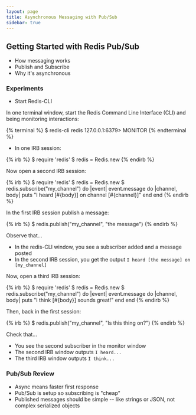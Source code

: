 ```yaml
---
layout: page
title: Asynchronous Messaging with Pub/Sub
sidebar: true
---
```


## Getting Started with Redis Pub/Sub

* How messaging works
* Publish and Subscribe
* Why it's asynchronous

### Experiments

* Start Redis-CLI

In one terminal window, start the Redis Command Line Interface (CLI) and being monitoring interactions:

{% terminal %}
$ redis-cli
redis 127.0.0.1:6379> MONITOR
{% endterminal %}

* In one IRB session:

{% irb %}
$ require 'redis'
$ redis = Redis.new
{% endirb %}

Now open a second IRB session:

{% irb %}
$ require 'redis'
$ redis = Redis.new
$ redis.subscribe("my_channel") do |event|
  event.message do |channel, body|
    puts "I heard [#{body}] on channel [#{channel}]"
  end
end
{% endirb %}

In the first IRB session publish a message:

{% irb %}
$ redis.publish("my_channel", "the message")
{% endirb %}

Observe that...

* In the redis-CLI window, you see a subscriber added and a message posted
* In the second IRB session, you get the output `I heard [the message] on [my_channel]`

Now, open a third IRB session:

{% irb %}
$ require 'redis'
$ redis = Redis.new
$ redis.subscribe("my_channel") do |event|
    event.message do |channel, body|
      puts "I think [#{body}] sounds great!"
    end
  end
{% endirb %}

Then, back in the first session:

{% irb %}
$ redis.publish("my_channel", "Is this thing on?")
{% endirb %}

Check that...

* You see the second subscriber in the monitor window
* The second IRB window outputs `I heard...`
* The third IRB window outputs `I think...`

### Pub/Sub Review

* Async means faster first response
* Pub/Sub is setup so subscribing is "cheap"
* Published messages should be simple -- like strings or JSON, not complex serialized objects

